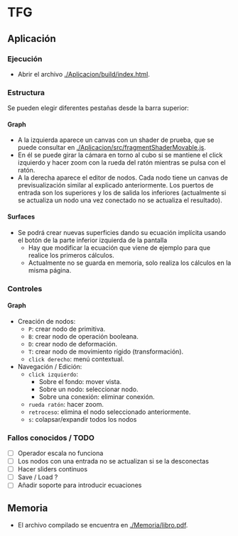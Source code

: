 # TFG

## Aplicación

### Ejecución

- Abrir el archivo [./Aplicacion/build/index.html](./Aplicacion/build/index.html).

### Estructura
Se pueden elegir diferentes pestañas desde la barra superior:
#### Graph
- A la izquierda aparece un canvas con un shader de prueba, que se puede consultar en [./Aplicacion/src/fragmentShaderMovable.js](./Aplicacion/src/fragmentShaderMovable.js). 
- En él se puede girar la cámara en torno al cubo si se mantiene el click izquierdo y hacer zoom con la rueda del ratón mientras se pulsa con el ratón.
- A la derecha aparece el editor de nodos. Cada nodo tiene un canvas de previsualización similar al explicado anteriormente. Los puertos de entrada son los superiores y los de salida los inferiores (actualmente si se actualiza un nodo una vez conectado no se actualiza el resultado).

#### Surfaces
- Se podrá crear nuevas superficies dando su ecuación implícita usando el botón de la parte inferior izquierda de la pantalla 
  - Hay que modificar la ecuación que viene de ejemplo para que realice los primeros cálculos.
  - Actualmente no se guarda en memoria, solo realiza los cálculos en la misma página.

### Controles

#### Graph
- Creación de nodos:
  - `P`: crear nodo de primitiva.
  - `B`: crear nodo de operación booleana.
  - `D`: crear nodo de deformación.
  - `T`: crear nodo de movimiento rígido (transformación).
  - `click derecho`:  menú contextual.
- Navegación / Edición:
  - `click izquierdo`: 
    - Sobre el fondo: mover vista.
    - Sobre un nodo: seleccionar nodo.
    - Sobre una conexión: eliminar conexión.
  - `rueda ratón`: hacer zoom.
  - `retroceso`: elimina el nodo seleccionado anteriormente.
  - `s`: colapsar/expandir todos los nodos

### Fallos conocidos / TODO

- [ ] Operador escala no funciona
- [ ] Los nodos con una entrada no se actualizan si se la desconectas
- [ ] Hacer sliders continuos
- [ ] Save / Load ?
- [ ] Añadir soporte para introducir ecuaciones

## Memoria
- El archivo compilado se encuentra en [./Memoria/libro.pdf](./Memoria/libro.pdf).

